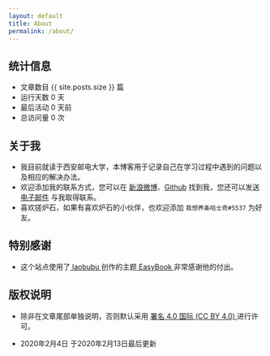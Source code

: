 ```yaml
---
layout: default
title: About
permalink: /about/
---
```


## 统计信息

- 文章数目 <span class="color_ff0b5">{{ site.posts.size }}</span> 篇
- 运行天数 <span id="htmer_time" class="color_ff0b5">0</span> 天
- 最后活动 <span id="activity_time" data-year="{{ site.posts[0].date| slice: 0,4 }}" data-month="{{ site.posts[0].date| slice: 5,2 }}" data-day="{{ site.posts[0].date| slice: 8,2 }}" class="color_ff0b5">0</span> 天前
- 总访问量 <span id="busuanzi_value_site_pv" class="color_ff0b5">0</span> 次

## 关于我

- 我目前就读于西安邮电大学，本博客用于记录自己在学习过程中遇到的问题以及相应的解决办法。
- 欢迎添加我的联系方式，您可以在 <a href="https://www.weibo.com/u/6087295124" target="_blank">新浪微博<i class="icon-link1"></i></a>、<a href="https://github.com/myhusky" target="_blank">Github<i class="icon-link1"></i></a> 找到我，您还可以发送 [电子邮件](mailto:MyHasky@hotmail.com) 与我取得联系。
- 喜欢搓炉石，如果有喜欢炉石的小伙伴，也欢迎添加 `我想养条哈士奇#5537` 为好友。

## 特别感谢

- 这个站点使用了<a href="http://laobubu.net" target="_blank"> laobubu<i class="icon-link1"></i> </a>创作的主题<a href="https://github.com/laobubu/jekyll-theme-EasyBook" target="_blank"> EasyBook<i class="icon-link1"></i> </a>非常感谢他的付出。

## 版权说明

- 除非在文章尾部单独说明，否则默认采用 <a href="https://creativecommons.org/licenses/by/4.0/deed.zh" target="_blank">署名 4.0 国际 (CC BY 4.0) </a>进行许可。
 
- 2020年2月4日 于2020年2月13日最后更新

<script async src="//busuanzi.ibruce.info/busuanzi/2.3/busuanzi.pure.mini.js"></script>
<script type="text/javascript">
    window.onload=function(){
        // setTime()
        setATime(2020, 2-1, 1, "htmer_time")

        var activity_date_item = document.getElementById("activity_time")
        var year = activity_date_item.getAttribute("data-year")
        var month = activity_date_item.getAttribute("data-month")
        var day = activity_date_item.getAttribute("data-day")
        
        setATime(year, month-1, day, "activity_time")
    }
</script>
